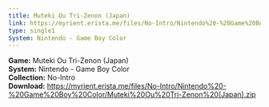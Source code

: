 ```yaml
---
title: Muteki Ou Tri-Zenon (Japan)
link: https://myrient.erista.me/files/No-Intro/Nintendo%20-%20Game%20Boy%20Color/Muteki%20Ou%20Tri-Zenon%20(Japan).zip
type: single1
System: Nintendo - Game Boy Color
---
```

<b>Game:</b> Muteki Ou Tri-Zenon (Japan)<br>
<b>System:</b> Nintendo - Game Boy Color<br>
<b>Collection:</b> No-Intro<br>
<b>Download:</b> https://myrient.erista.me/files/No-Intro/Nintendo%20-%20Game%20Boy%20Color/Muteki%20Ou%20Tri-Zenon%20(Japan).zip